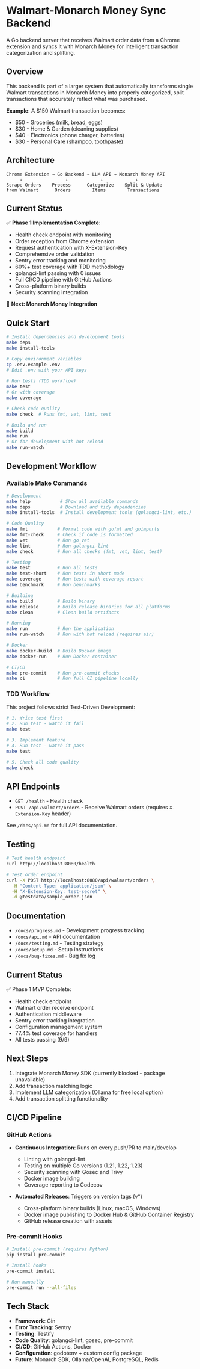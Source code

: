 # Walmart-Monarch Money Sync Backend

A Go backend server that receives Walmart order data from a Chrome extension and syncs it with Monarch Money for intelligent transaction categorization and splitting.

## Overview

This backend is part of a larger system that automatically transforms single Walmart transactions in Monarch Money into properly categorized, split transactions that accurately reflect what was purchased.

**Example**: A $150 Walmart transaction becomes:
- $50 - Groceries (milk, bread, eggs)
- $30 - Home & Garden (cleaning supplies) 
- $40 - Electronics (phone charger, batteries)
- $30 - Personal Care (shampoo, toothpaste)

## Architecture

```
Chrome Extension → Go Backend → LLM API → Monarch Money API
     ↓                ↓            ↓            ↓
Scrape Orders    Process      Categorize    Split & Update
from Walmart      Orders        Items        Transactions
```

## Current Status

✅ **Phase 1 Implementation Complete**:
- Health check endpoint with monitoring
- Order reception from Chrome extension  
- Request authentication with X-Extension-Key
- Comprehensive order validation
- Sentry error tracking and monitoring
- 60%+ test coverage with TDD methodology
- golangci-lint passing with 0 issues
- Full CI/CD pipeline with GitHub Actions
- Cross-platform binary builds
- Security scanning integration

🚧 **Next: Monarch Money Integration**

## Quick Start

```bash
# Install dependencies and development tools
make deps
make install-tools

# Copy environment variables
cp .env.example .env
# Edit .env with your API keys

# Run tests (TDD workflow)
make test
# Or with coverage
make coverage

# Check code quality
make check  # Runs fmt, vet, lint, test

# Build and run
make build
make run
# Or for development with hot reload
make run-watch
```

## Development Workflow

### Available Make Commands

```bash
# Development
make help           # Show all available commands
make deps           # Download and tidy dependencies
make install-tools  # Install development tools (golangci-lint, etc.)

# Code Quality
make fmt           # Format code with gofmt and goimports
make fmt-check     # Check if code is formatted
make vet           # Run go vet
make lint          # Run golangci-lint
make check         # Run all checks (fmt, vet, lint, test)

# Testing
make test          # Run all tests
make test-short    # Run tests in short mode
make coverage      # Run tests with coverage report
make benchmark     # Run benchmarks

# Building
make build         # Build binary
make release       # Build release binaries for all platforms
make clean         # Clean build artifacts

# Running
make run           # Run the application
make run-watch     # Run with hot reload (requires air)

# Docker
make docker-build  # Build Docker image
make docker-run    # Run Docker container

# CI/CD
make pre-commit    # Run pre-commit checks
make ci            # Run full CI pipeline locally
```

### TDD Workflow

This project follows strict Test-Driven Development:

```bash
# 1. Write test first
# 2. Run test - watch it fail
make test

# 3. Implement feature
# 4. Run test - watch it pass
make test

# 5. Check all code quality
make check
```

## API Endpoints

- `GET /health` - Health check
- `POST /api/walmart/orders` - Receive Walmart orders (requires `X-Extension-Key` header)

See `/docs/api.md` for full API documentation.

## Testing

```bash
# Test health endpoint
curl http://localhost:8080/health

# Test order endpoint
curl -X POST http://localhost:8080/api/walmart/orders \
  -H "Content-Type: application/json" \
  -H "X-Extension-Key: test-secret" \
  -d @testdata/sample_order.json
```

## Documentation

- `/docs/progress.md` - Development progress tracking
- `/docs/api.md` - API documentation
- `/docs/testing.md` - Testing strategy
- `/docs/setup.md` - Setup instructions
- `/docs/bug-fixes.md` - Bug fix log

## Current Status

✅ Phase 1 MVP Complete:
- Health check endpoint
- Walmart order receive endpoint
- Authentication middleware
- Sentry error tracking integration
- Configuration management system
- 77.4% test coverage for handlers
- All tests passing (9/9)

## Next Steps

1. Integrate Monarch Money SDK (currently blocked - package unavailable)
2. Add transaction matching logic
3. Implement LLM categorization (Ollama for free local option)
4. Add transaction splitting functionality

## CI/CD Pipeline

### GitHub Actions

- **Continuous Integration**: Runs on every push/PR to main/develop
  - Linting with golangci-lint
  - Testing on multiple Go versions (1.21, 1.22, 1.23)
  - Security scanning with Gosec and Trivy
  - Docker image building
  - Coverage reporting to Codecov

- **Automated Releases**: Triggers on version tags (v*)
  - Cross-platform binary builds (Linux, macOS, Windows)
  - Docker image publishing to Docker Hub & GitHub Container Registry
  - GitHub release creation with assets

### Pre-commit Hooks

```bash
# Install pre-commit (requires Python)
pip install pre-commit

# Install hooks
pre-commit install

# Run manually
pre-commit run --all-files
```

## Tech Stack

- **Framework**: Gin
- **Error Tracking**: Sentry
- **Testing**: Testify
- **Code Quality**: golangci-lint, gosec, pre-commit
- **CI/CD**: GitHub Actions, Docker
- **Configuration**: godotenv + custom config package
- **Future**: Monarch SDK, Ollama/OpenAI, PostgreSQL, Redis